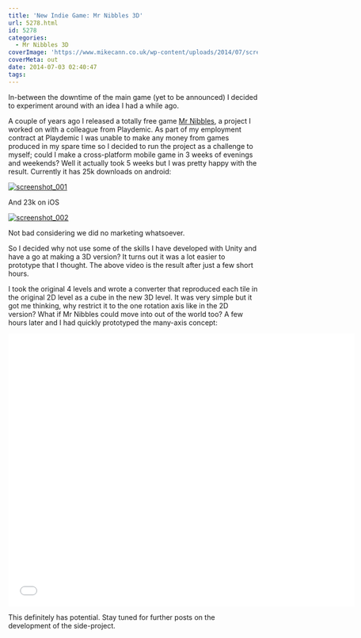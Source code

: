 ```yaml
---
title: 'New Indie Game: Mr Nibbles 3D'
url: 5278.html
id: 5278
categories:
  - Mr Nibbles 3D
coverImage: 'https://www.mikecann.co.uk/wp-content/uploads/2014/07/screenshot_001.png'
coverMeta: out
date: 2014-07-03 02:40:47
tags:
---
```


In-between the downtime of the main game (yet to be announced) I decided to experiment around with an idea I had a while ago.
<!-- more -->
A couple of years ago I released a totally free game [Mr Nibbles](https://www.mikecann.co.uk/portfolio/mr-nibbles-2/), a project I worked on with a colleague from Playdemic. As part of my employment contract at Playdemic I was unable to make any money from games produced in my spare time so I decided to run the project as a challenge to myself; could I make a cross-platform mobile game in 3 weeks of evenings and weekends? Well it actually took 5 weeks but I was pretty happy with the result. Currently it has 25k downloads on android:

[![screenshot_001](https://www.mikecann.co.uk/wp-content/uploads/2014/07/screenshot_001-1024x492.png)](https://www.mikecann.co.uk/wp-content/uploads/2014/07/screenshot_001.png)

And 23k on iOS 

[![screenshot_002](https://www.mikecann.co.uk/wp-content/uploads/2014/07/screenshot_002-1024x539.png)](https://www.mikecann.co.uk/wp-content/uploads/2014/07/screenshot_002.png)

Not bad considering we did no marketing whatsoever. 

So I decided why not use some of the skills I have developed with Unity and have a go at making a 3D version? It turns out it was a lot easier to prototype that I thought. The above video is the result after just a few short hours. 

I took the original 4 levels and wrote a converter that reproduced each tile in the original 2D level as a cube in the new 3D level. It was very simple but it got me thinking, why restrict it to the one rotation axis like in the 2D version? What if Mr Nibbles could move into out of the world too? A few hours later and I had quickly prototyped the many-axis concept:

<iframe width="700" height="550" src="//www.youtube.com/embed/7PXOmtRZdTI" frameborder="0" allowfullscreen></iframe>

This definitely has potential. Stay tuned for further posts on the development of the side-project.